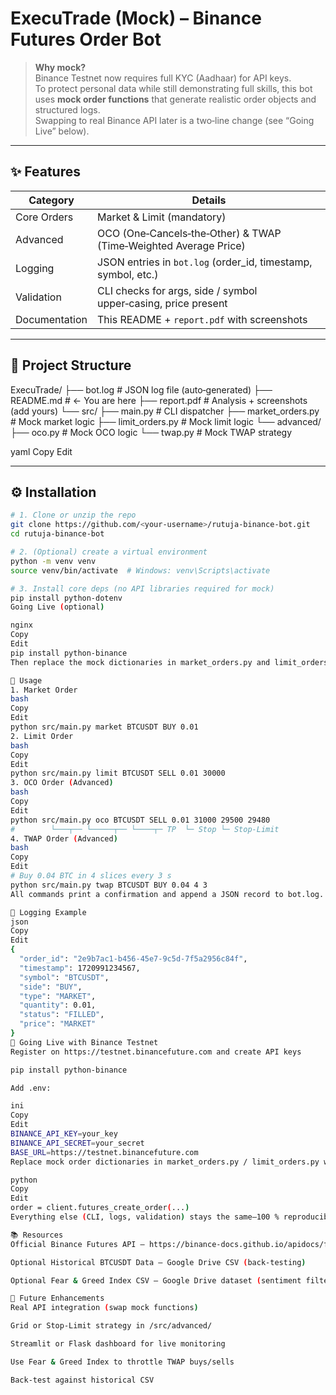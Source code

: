 # ExecuTrade (Mock) – Binance Futures Order Bot

> **Why mock?**  
> Binance Testnet now requires full KYC (Aadhaar) for API keys.  
> To protect personal data while still demonstrating full skills, this bot uses **mock order functions** that generate realistic order objects and structured logs.  
> Swapping to real Binance API later is a two‑line change (see “Going Live” below).

---

## ✨ Features
| Category      | Details                                                        |
| ------------- | -------------------------------------------------------------- |
| Core Orders   | Market & Limit (mandatory)                                     |
| Advanced      | OCO (One‑Cancels‑the‑Other) & TWAP (Time‑Weighted Average Price) |
| Logging       | JSON entries in `bot.log` (order_id, timestamp, symbol, etc.)  |
| Validation    | CLI checks for args, side / symbol upper‑casing, price present |
| Documentation | This README + `report.pdf` with screenshots                    |

---

## 📂 Project Structure
ExecuTrade/
├── bot.log # JSON log file (auto‑generated)
├── README.md # ← You are here
├── report.pdf # Analysis + screenshots (add yours)
└── src/
├── main.py # CLI dispatcher
├── market_orders.py # Mock market logic
├── limit_orders.py # Mock limit logic
└── advanced/
├── oco.py # Mock OCO logic
└── twap.py # Mock TWAP strategy

yaml
Copy
Edit

---

## ⚙️ Installation
```bash
# 1. Clone or unzip the repo
git clone https://github.com/<your-username>/rutuja-binance-bot.git
cd rutuja-binance-bot

# 2. (Optional) create a virtual environment
python -m venv venv
source venv/bin/activate  # Windows: venv\Scripts\activate

# 3. Install core deps (no API libraries required for mock)
pip install python-dotenv
Going Live (optional)

nginx
Copy
Edit
pip install python-binance
Then replace the mock dictionaries in market_orders.py and limit_orders.py with client.futures_create_order(...), add .env with API keys, and you are production‑ready.

🚀 Usage
1. Market Order
bash
Copy
Edit
python src/main.py market BTCUSDT BUY 0.01
2. Limit Order
bash
Copy
Edit
python src/main.py limit BTCUSDT SELL 0.01 30000
3. OCO Order (Advanced)
bash
Copy
Edit
python src/main.py oco BTCUSDT SELL 0.01 31000 29500 29480
#        └───┬── └─────┬── └────┬─ TP  └─ Stop └─ Stop‑Limit
4. TWAP Order (Advanced)
bash
Copy
Edit
# Buy 0.04 BTC in 4 slices every 3 s
python src/main.py twap BTCUSDT BUY 0.04 4 3
All commands print a confirmation and append a JSON record to bot.log.

📝 Logging Example
json
Copy
Edit
{
  "order_id": "2e9b7ac1-b456-45e7-9c5d-7f5a2956c84f",
  "timestamp": 1720991234567,
  "symbol": "BTCUSDT",
  "side": "BUY",
  "type": "MARKET",
  "quantity": 0.01,
  "status": "FILLED",
  "price": "MARKET"
}
🔄 Going Live with Binance Testnet
Register on https://testnet.binancefuture.com and create API keys

pip install python-binance

Add .env:

ini
Copy
Edit
BINANCE_API_KEY=your_key
BINANCE_API_SECRET=your_secret
BASE_URL=https://testnet.binancefuture.com
Replace mock order dictionaries in market_orders.py / limit_orders.py with:

python
Copy
Edit
order = client.futures_create_order(...)
Everything else (CLI, logs, validation) stays the same—100 % reproducible.

📚 Resources
Official Binance Futures API – https://binance-docs.github.io/apidocs/futures/en/

Optional Historical BTCUSDT Data – Google Drive CSV (back‑testing)

Optional Fear & Greed Index CSV – Google Drive dataset (sentiment filter)

🧭 Future Enhancements
Real API integration (swap mock functions)

Grid or Stop‑Limit strategy in /src/advanced/

Streamlit or Flask dashboard for live monitoring

Use Fear & Greed Index to throttle TWAP buys/sells

Back‑test against historical CSV